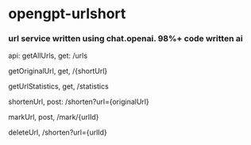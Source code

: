 # opengpt-urlshort

### url service written using chat.openai. 98%+ code written ai

api:
 getAllUrls, get: /urls
 
 getOriginalUrl, get, /{shortUrl}
 
 getUrlStatistics, get, /statistics
 
 shortenUrl, post: /shorten?url={originalUrl}
 
 markUrl, post, /mark/{urlId}
 
 deleteUrl, /shorten?url={urlId}
